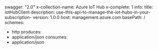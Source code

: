 swagger: "2.0"
x-collection-name: Azure IoT Hub
x-complete: 1
info:
  title: iotHubClient
  description: use-this-api-to-manage-the-iot-hubs-in-your-subscription-
  version: 1.0.0
host: management.azure.com
basePath: /
schemes:
- http
produces:
- application/json
consumes:
- application/json